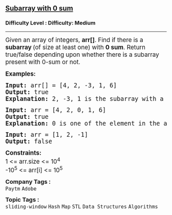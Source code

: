 <h2><a href="https://www.geeksforgeeks.org/problems/subarray-with-0-sum-1587115621/1?page=1&status=unsolved&sortBy=submissions">Subarray with 0 sum</a></h2><h3>Difficulty Level : Difficulty: Medium</h3><hr><div class="problems_problem_content__Xm_eO"><p><span style="font-size: 14pt;">Given an array of integers, <strong>arr[]</strong>. Find if there is a <strong>subarray </strong>(of size at least one) with <strong>0 sum</strong>. Return true/false depending upon whether there is a subarray present with 0-sum or not.&nbsp;</span></p>
<p><span style="font-size: 14pt;"><strong>Examples:</strong></span></p>
<pre><span style="font-size: 14pt;"><strong>Input: </strong>arr[] = [4, 2, -3, 1, 6]
<strong>Output: </strong>true<strong>
Explanation: </strong>2, -3, 1 is the subarray with a sum of 0.</span></pre>
<pre><span style="font-size: 14pt;"><strong>Input: </strong>arr = [4, 2, 0, 1, 6]
<strong>Output:</strong> true
<strong>Explanation:</strong> 0 is one of the element in the array so there exist a subarray with sum 0.</span></pre>
<pre><span style="font-size: 14pt;"><strong>Input: </strong>arr = [1, 2, -1]
<strong>Output:</strong> false</span></pre>
<p><span style="font-size: 14pt;"><strong>Constraints:</strong><br>1 &lt;= arr.size &lt;= 10<sup>4</sup><br>-10<sup>5</sup> &lt;= arr[i] &lt;= 10<sup>5</sup></span></p></div><p><span style=font-size:18px><strong>Company Tags : </strong><br><code>Paytm</code>&nbsp;<code>Adobe</code>&nbsp;<br><p><span style=font-size:18px><strong>Topic Tags : </strong><br><code>sliding-window</code>&nbsp;<code>Hash</code>&nbsp;<code>Map</code>&nbsp;<code>STL</code>&nbsp;<code>Data Structures</code>&nbsp;<code>Algorithms</code>&nbsp;